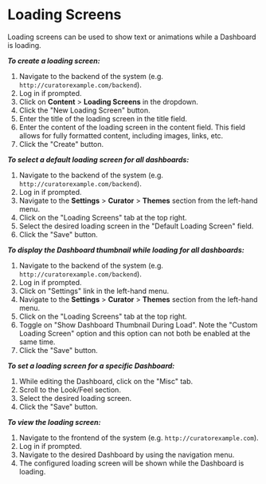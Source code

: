 # Loading Screens

Loading screens can be used to show text or animations while a Dashboard is loading.

***To create a loading screen:***

1. Navigate to the backend of the system (e.g. `http://curatorexample.com/backend`).
2. Log in if prompted.
3. Click on **Content** > **Loading Screens** in the dropdown.
4. Click the "New Loading Screen" button.
5. Enter the title of the loading screen in the title field.
6. Enter the content of the loading screen in the content field. This field allows for fully formatted content,
including images, links, etc.
7. Click the "Create" button.

***To select a default loading screen for all dashboards:***

1. Navigate to the backend of the system (e.g. `http://curatorexample.com/backend`).
2. Log in if prompted.
3. Navigate to the **Settings** > **Curator** > **Themes** section from the left-hand menu.
4. Click on the "Loading Screens" tab at the top right.
5. Select the desired loading screen in the "Default Loading Screen" field.
6. Click the "Save" button.

***To display the Dashboard thumbnail while loading for all dashboards:***

1. Navigate to the backend of the system (e.g. `http://curatorexample.com/backend`).
2. Log in if prompted.
3. Click on "Settings" link in the left-hand menu.
4. Navigate to the **Settings** > **Curator** > **Themes** section from the left-hand menu.
5. Click on the "Loading Screens" tab at the top right.
6. Toggle on "Show Dashboard Thumbnail During Load". Note the "Custom Loading Screen" option and this option
can not both be enabled at the same time.
7. Click the "Save" button.

***To set a loading screen for a specific Dashboard:***

1. While editing the Dashboard, click on the "Misc" tab.
2. Scroll to the Look/Feel section.
3. Select the desired loading screen.
4. Click the "Save" button.

***To view the loading screen:***

1. Navigate to the frontend of the system (e.g. `http://curatorexample.com`).
2. Log in if prompted.
3. Navigate to the desired Dashboard by using the navigation menu.
4. The configured loading screen will be shown while the Dashboard is loading.
